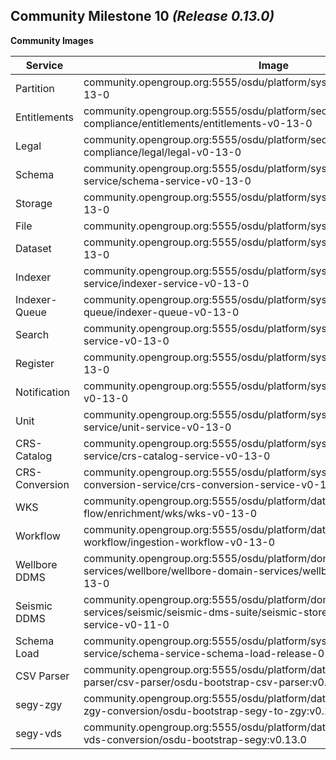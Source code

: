 ## Community Milestone 10 _(Release 0.13.0)_

__Community Images__

| Service | Image | SHA/Tag |
| ------- | ----- | ------- |
| Partition      | community.opengroup.org:5555/osdu/platform/system/partition/partition-v0-13-0 | [fb928c3c1a0af40d0de5eae98a9e22a5f296ed04](https://community.opengroup.org/osdu/platform/system/partition/-/tree/v0.13.0) |
| Entitlements   | community.opengroup.org:5555/osdu/platform/security-and-compliance/entitlements/entitlements-v0-13-0 | [4f8e1ee2987bd86df05e06b9b16f165d70e82028](https://community.opengroup.org/osdu/platform/security-and-compliance/entitlements/-/tree/v0.13.0) |
| Legal          | community.opengroup.org:5555/osdu/platform/security-and-compliance/legal/legal-v0-13-0 | [931386b7bf7373a2b511b851f6582846e22310c2](https://community.opengroup.org/osdu/platform/security-and-compliance/legal/-/tree/v0.13.0) |
| Schema         | community.opengroup.org:5555/osdu/platform/system/schema-service/schema-service-v0-13-0 | [83ae6d53e9400b7d27a9c5fe93081196a3abdbe2](https://community.opengroup.org/osdu/platform/system/schema-service/-/tree/v0.13.0) |
| Storage        | community.opengroup.org:5555/osdu/platform/system/storage/storage-v0-13-0 | [b0ad3d2afb185a1183983e5bfb4b4482b21a207f](https://community.opengroup.org/osdu/platform/system/storage/-/tree/v0.13.0) |
| File           | community.opengroup.org:5555/osdu/platform/system/file/file-v0-13-0 | [9d6ac75a60551f36be0c84130e02e4ebc4a20939](https://community.opengroup.org/osdu/platform/system/file/-/tree/v0.13.0) |
| Dataset           | community.opengroup.org:5555/osdu/platform/system/dataset/dataset-v0-13-0 | [](https://community.opengroup.org/osdu/platform/system/dataset/-/tree/release/0.13) |
| Indexer        | community.opengroup.org:5555/osdu/platform/system/indexer-service/indexer-service-v0-13-0 | [0c68d71c2e5682dd634daea9453a15d3fe00fbb0](https://community.opengroup.org/osdu/platform/system/indexer-service/-/tree/v0.13.0) |
| Indexer-Queue  | community.opengroup.org:5555/osdu/platform/system/indexer-queue/indexer-queue-v0-13-0 | [eabc4c4a9e1d081c9bcd79916a2e58b9883dd447](https://community.opengroup.org/osdu/platform/system/indexer-queue/-/tree/v0.13.0) |
| Search         | community.opengroup.org:5555/osdu/platform/system/search-service/search-service-v0-13-0 | [6b9f3ce447ae24c0094e13c641c7b6af29c04a30](https://community.opengroup.org/osdu/platform/system/search-service/-/tree/v0.13.0) |
| Register       | community.opengroup.org:5555/osdu/platform/system/register/register-v0-13-0 | [0c2b371db9c34bc090ba5ae215d46a0f06e44e0e](https://community.opengroup.org/osdu/platform/system/register/-/tree/v0.13.0) |
| Notification   | community.opengroup.org:5555/osdu/platform/system/notification/notification-v0-13-0 | [7757ea544c55d3ac4c6d4df74e0b170ec3aaf314](https://community.opengroup.org/osdu/platform/system/notification/-/tree/v0.13.0) |
| Unit           | community.opengroup.org:5555/osdu/platform/system/reference/unit-service/unit-service-v0-13-0 | [e2473bcd1315b5686162b6d177ca8660af692fc5](https://community.opengroup.org/osdu/platform/system/reference/unit-service/-/tree/v0.13.0) |
| CRS-Catalog    | community.opengroup.org:5555/osdu/platform/system/reference/crs-catalog-service/crs-catalog-service-v0-13-0 | [e84fd4552941fe3a9903a6251336c5e997a12e83](https://community.opengroup.org/osdu/platform/system/reference/crs-catalog-service/-/tree/v0.13.0) |
| CRS-Conversion | community.opengroup.org:5555/osdu/platform/system/reference/crs-conversion-service/crs-conversion-service-v0-13-0 | [947d4dbb2b0cfea35fea679759927fa0c8fff651](https://community.opengroup.org/osdu/platform/system/reference/crs-conversion-service/-/tree/v0.13.0) |
| WKS            | community.opengroup.org:5555/osdu/platform/data-flow/enrichment/wks/wks-v0-13-0 | [1f408a0ec8f5bc26ddb3b18c9f9753a79ae3d36a](https://community.opengroup.org/osdu/platform/data-flow/enrichment/wks/-/tree/v0.13.0) |
| Workflow       | community.opengroup.org:5555/osdu/platform/data-flow/ingestion/ingestion-workflow/ingestion-workflow-v0-13-0 | [af0d1fabc877acf03e8fdd64bc61d2ce624884af](https://community.opengroup.org/osdu/platform/data-flow/ingestion/ingestion-workflow/-/tree/v0.13.0) |
| Wellbore DDMS  | community.opengroup.org:5555/osdu/platform/domain-data-mgmt-services/wellbore/wellbore-domain-services/wellbore-domain-services-v0-13-0 | [d503b5e6690a9ea95b276fe994d442b4cef18ae2](https://community.opengroup.org/osdu/platform/domain-data-mgmt-services/wellbore/wellbore-domain-services/-/tree/v0.13.0) |
| Seismic DDMS   | community.opengroup.org:5555/osdu/platform/domain-data-mgmt-services/seismic/seismic-dms-suite/seismic-store-service/seismic-store-service-v0-11-0 | [6fcd0aa0b36f5d0522a55997679baf289eca99f7](https://community.opengroup.org/osdu/platform/domain-data-mgmt-services/seismic/seismic-dms-suite/seismic-store-service/-/tree/v0.11.0) |
| Schema Load    | community.opengroup.org:5555/osdu/platform/system/schema-service/schema-service-schema-load-release-0-13 | [7f2354b4aac2309753794ee0bb5fbcf8e396c478](https://community.opengroup.org/osdu/platform/system/schema-service/-/tree/release/0.13) |
| CSV Parser     | community.opengroup.org:5555/osdu/platform/data-flow/ingestion/csv-parser/csv-parser/osdu-bootstrap-csv-parser:v0.13.0 | [93ca5b7a4e376f171a87181d888601e3d7c68e80](https://community.opengroup.org/osdu/platform/data-flow/ingestion/csv-parser/csv-parser/-/tree/release/0.13) |
| segy-zgy     | community.opengroup.org:5555/osdu/platform/data-flow/ingestion/segy-to-zgy-conversion/osdu-bootstrap-segy-to-zgy:v0.13.1 | [17a7d38d25ab7a1cefa13e4f80da23fbffc7eb24](https://community.opengroup.org/osdu/platform/data-flow/ingestion/segy-to-zgy-conversion/-/tree/release/0.13) |
| segy-vds     | community.opengroup.org:5555/osdu/platform/data-flow/ingestion/segy-to-vds-conversion/osdu-bootstrap-segy:v0.13.0 | [0975ca75a2372347ff2b4bb8162ba98d20af9968](https://community.opengroup.org/osdu/platform/data-flow/ingestion/segy-to-vds-conversion/-/tree/release/0.13) |
